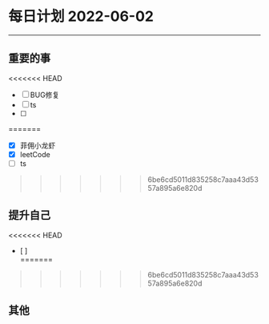 #  每日计划 2022-06-02
---
## 重要的事
<<<<<<< HEAD
- [ ]  BUG修复
- [ ]  ts
- [ ]  
=======
- [x]  菲佣小龙虾
- [x]  leetCode
- [ ]  ts
>>>>>>> 6be6cd5011d835258c7aaa43d5357a895a6e820d



## 提升自己
<<<<<<< HEAD
- [ ]  
=======

>>>>>>> 6be6cd5011d835258c7aaa43d5357a895a6e820d
  



## 其他









